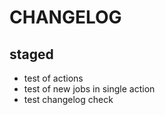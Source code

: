 # CHANGELOG

## staged

- test of actions
- test of new jobs in single action
- test changelog check
